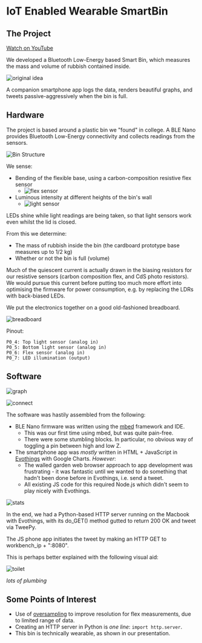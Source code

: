 IoT Enabled Wearable SmartBin
=============================

The Project
-----------

[Watch on YouTube](https://youtu.be/SBOjNBrmgJc)

We developed a Bluetooth Low-Energy based Smart Bin, which measures the mass and volume of rubbish contained inside.

![original idea](img/original_idea.jpg)

A companion smartphone app logs the data, renders beautiful graphs, and tweets passive-aggressively when the bin is full.

Hardware
--------

The project is based around a plastic bin we "found" in college. A BLE Nano provides Bluetooth Low-Energy connectivity and collects readings from the sensors.

![Bin Structure](img/bin_structure.jpg)

We sense:

- Bending of the flexible base, using a carbon-composition resistive flex sensor
	- ![flex sensor](img/flex_sensor.jpg)
- Luminous intensity at different heights of the bin's wall
	- ![light sensor](img/light_sensor.jpg)

LEDs shine while light readings are being taken, so that light sensors work even whilst the lid is closed.

From this we determine:

- The mass of rubbish inside the bin (the cardboard prototype base measures up to 1/2 kg)
- Whether or not the bin is full (volume)

Much of the quiescent current is actually drawn in the biasing resistors for our resistive sensors (carbon composition flex, and CdS photo resistors). We would pursue this current before putting too much more effort into optimising the firmware for power consumption, e.g. by replacing the LDRs with back-biased LEDs.

We put the electronics together on a good old-fashioned breadboard.

![breadboard](img/breadboard.jpg)

Pinout:

```
P0_4: Top light sensor (analog in)
P0_5: Bottom light sensor (analog in)
P0_6: Flex sensor (analog in)
P0_7: LED illumination (output)
```

Software
--------

![graph](img/scr_02.jpg)

![connect](img/scr_03.jpg)

The software was hastily assembled from the following:

- BLE Nano firmware was written using the [mbed](https://developer.mbed.org/) framework and IDE.
	- This was our first time using mbed, but was quite pain-free.
	- There were some stumbling blocks. In particular, no obvious way of toggling a pin between high and low Z.
- The smartphone app was *mostly* written in HTML + JavaScript in [Evothings](https://evothings.com/) with Google Charts. *However*:
	- The walled garden web browser approach to app development was frustrating - it was fantastic until we wanted to do something that hadn't been done before in Evothings, i.e. send a tweet.
	- All existing JS code for this required Node.js which didn't seem to play nicely with Evothings.

![stats](img/scr_01.jpg)

In the end, we had a Python-based HTTP server running on the Macbook with Evothings, with its do_GET() method gutted to return 200 OK and tweet via TweePy.

The JS phone app initiates the tweet by making an HTTP GET to workbench_ip + ":8080".

This is perhaps better explained with the following visual aid:

![toilet](img/toilet.jpg)

*lots of plumbing*

Some Points of Interest
-----------------------

- Use of [oversampling](http://www.atmel.com/images/doc8003.pdf) to improve resolution for flex measurements, due to limited range of data.
- Creating an HTTP server in Python is *one line*: `import http.server`.
- This bin is technically wearable, as shown in our presentation.